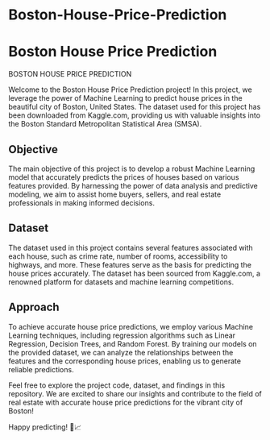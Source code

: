 # Boston-House-Price-Prediction
# Boston House Price Prediction

BOSTON HOUSE PRICE PREDICTION

Welcome to the Boston House Price Prediction project! In this project, we leverage the power of Machine Learning to predict house prices in the beautiful city of Boston, United States. The dataset used for this project has been downloaded from Kaggle.com, providing us with valuable insights into the Boston Standard Metropolitan Statistical Area (SMSA).

## Objective
The main objective of this project is to develop a robust Machine Learning model that accurately predicts the prices of houses based on various features provided. By harnessing the power of data analysis and predictive modeling, we aim to assist home buyers, sellers, and real estate professionals in making informed decisions.

## Dataset
The dataset used in this project contains several features associated with each house, such as crime rate, number of rooms, accessibility to highways, and more. These features serve as the basis for predicting the house prices accurately. The dataset has been sourced from Kaggle.com, a renowned platform for datasets and machine learning competitions.

## Approach
To achieve accurate house price predictions, we employ various Machine Learning techniques, including regression algorithms such as Linear Regression, Decision Trees, and Random Forest. By training our models on the provided dataset, we can analyze the relationships between the features and the corresponding house prices, enabling us to generate reliable predictions.

Feel free to explore the project code, dataset, and findings in this repository. We are excited to share our insights and contribute to the field of real estate with accurate house price predictions for the vibrant city of Boston!

Happy predicting! 🏡📈
